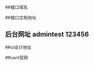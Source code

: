 ##接口域名 [](http://apitest.fx.58qf.com)

##接口文档地址[](https://www.showdoc.com.cn/1502949522209892/7258119128656982)
## 后台网址 [](http://mtest.fx.58qf.com)  admintest 123456 

##ui设计地址[](https://app.mockplus.cn/app/57i2NqTsw7C-/specs/design/_zHEEUe44mIU)
 
##vant官网 [](https://youzan.github.io/vant/#/zh-CN/calendar)
 
 
 
 
